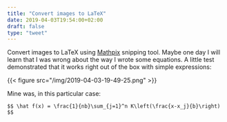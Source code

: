 ```yaml
---
title: "Convert images to LaTeX"
date: 2019-04-03T19:54:00+02:00
draft: false
type: "tweet"
---
```


Convert images to LaTeX using [Mathpix](https://mathpix.com) snipping tool. Maybe one day I will learn
that I was wrong about the way I wrote some equations. A little test
demonstrated that it works right out of the box with simple expressions:

{{< figure src="/img/2019-04-03-19-49-25.png" >}}

Mine was, in this particular case:

```text
$$ \hat f(x) = \frac{1}{nb}\sum_{j=1}^n K\left(\frac{x-x_j}{b}\right) $$
```
